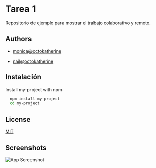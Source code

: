 # Tarea 1

Repositorio de ejemplo para mostrar el trabajo colaborativo y remoto.


## Authors

- [monica@octokatherine](https://www.github.com/octokatherine)

- [nail@octokatherine](https://www.github.com/octokatherine)


## Instalación

Install my-project with npm

```bash
  npm install my-project
  cd my-project
```
    
## License

[MIT](https://choosealicense.com/licenses/mit/)


## Screenshots

![App Screenshot](https://git-scm.com/images/logo@2x.png)